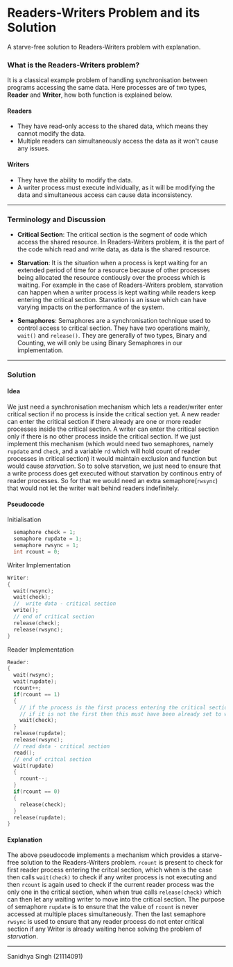 # Readers-Writers Problem and its Solution

A starve-free solution to Readers-Writers problem with explanation.

### What is the Readers-Writers problem?

It is a classical example problem of handling synchronisation between programs accessing the same data. Here processes are of two types, **Reader** and **Writer**, how both function is explained below.

#### Readers
- They have read-only access to the shared data, which means they cannot modify the data.
- Multiple readers can simultaneously access the data as it won't cause any issues.

#### Writers
- They have the ability to modify the data.
- A writer process must execute individually, as it will be modifying the data and simultaneous access can cause data inconsistency.

---

### Terminology and Discussion
- **Critical Section**: The critical section is the segment of code which access the shared resource. In Readers-Writers problem, it is the part of the code which read and write data, as data is the shared resource.

- **Starvation**: It is the situation when a process is kept waiting for an extended period of time for a resource because of other processes being allocated the resource contiously over the process which is waiting. For example in the case of Readers-Writers problem, starvation can happen when a writer process is kept waiting while readers keep entering the critical section. Starvation is an issue which can have varying impacts on the performance of the system.

- **Semaphores**: Semaphores are a synchronisation technique used to control access to critical section. They have two operations mainly, `wait()` and `release()`. They are generally of two types, Binary and Counting, we will only be using Binary Semaphores in our implementation.

---

### Solution
#### Idea
We just need a synchronisation mechanism which lets a reader/writer enter critical section if no process is inside the critical section yet. A new reader can enter the critical section if there already are one or more reader processes inside the critical section. A writer can enter the critical section only if there is no other process inside the critical section. If we just implement this mechanism (which would need two semaphores, namely `rupdate` and `check`, and a variable `rd` which will hold count of reader processes in critical section) it would maintain exclusion and function but would cause *starvation*. So to solve starvation, we just need to ensure that a write process does get executed without starvation by continous entry of reader processes. So for that we would need an extra semaphore(`rwsync`) that would not let the writer wait behind readers indefinitely.

#### Pseudocode
Initialisation
```cpp
  semaphore check = 1;
  semaphore rupdate = 1;
  semaphore rwsync = 1;
  int rcount = 0;
```
Writer Implementation
```cpp
Writer:
{
  wait(rwsync);
  wait(check);
  //  write data - critical section
  write();
  // end of critical section
  release(check);
  release(rwsync);
}
```
Reader Implementation
```cpp
Reader:
{
  wait(rwsync);
  wait(rupdate);
  rcount++;
  if(rcount == 1) 
  {
    // if the process is the first process entering the critical section 
    // if it is not the first then this must have been already set to wait
    wait(check);
  }
  release(rupdate);
  release(rwsync);
  // read data - critical section
  read();  
  // end of critcal section
  wait(rupdate)
  {
    rcount--;
  }
  if(rcount == 0)
  {
    release(check);
  }
  release(rupdate);
}
```

#### Explanation
The above pseudocode implements a mechanism which provides a starve-free solution to the Readers-Writers problem. `rcount` is present to check for first reader process entering the critcal section, which when is the case then calls `wait(check)` to check if any writer process is not executing and then `rcount` is again used to check if the current reader process was the only one in the critical section, when when true calls `release(check)` which can then let any waiting writer to move into the critical section. The purpose of semaphore `rupdate` is to ensure that the value of `rcount` is never accessed at multiple places simultaneously. Then the last semaphore `rwsync` is used to ensure that any reader process do not enter critical section if any Writer is already waiting hence solving the problem of *starvation*.

---
Sanidhya Singh 
(21114091)
